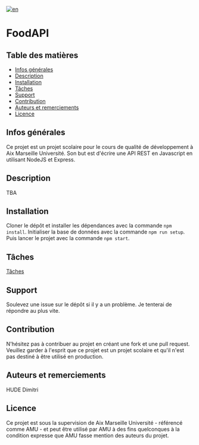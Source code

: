 [![en](https://img.shields.io/badge/lang-en-green.svg)](https://etulab.univ-amu.fr/h21228183/connect-4/-/blob/main/README.md)

# FoodAPI
## Table des matières
* [Infos générales](#infos-générales)
* [Description](#description)
* [Installation](#installation)
* [Tâches](#tâches)
* [Support](#support)
* [Contribution](#contribution)
* [Auteurs et remerciements](#authors-and-acknowledgment)
* [Licence](#licence)

## Infos générales
Ce projet est un projet scolaire pour le cours de qualité de développement à Aix Marseille Université.
Son but est d'écrire une API REST en Javascript en utilisant NodeJS et Express.

## Description
TBA

## Installation
Cloner le dépôt et installer les dépendances avec la commande `npm install`.
Initialiser la base de données avec la commande `npm run setup`.
Puis lancer le projet avec la commande `npm start`.

## Tâches
[Tâches](./work.md)

## Support
Soulevez une issue sur le dépôt si il y a un problème. Je tenterai de répondre au plus vite.

## Contribution
N'hésitez pas à contribuer au projet en créant une fork et une pull request. Veuillez garder à l'esprit que ce projet est un projet scolaire et qu'il n'est pas destiné à être utilisé en production.

## Auteurs et remerciements
HUDE Dimitri

## Licence
Ce projet est sous la supervision de Aix Marseille Université - référencé comme AMU - et peut être utilisé par AMU à des fins quelconques à la condition expresse que AMU fasse mention des auteurs du projet.